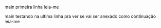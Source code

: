  main
primeira linha
leia-me



















main
testando na ultima linha pra ver se vai ser anexado como continuação
 leia-me
